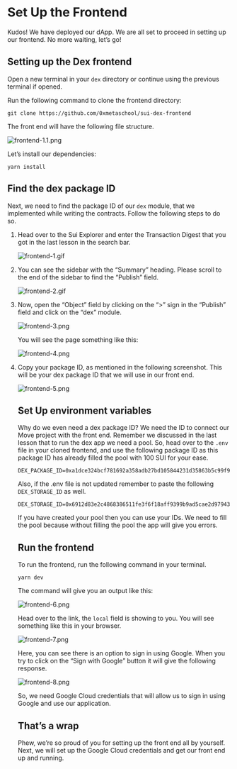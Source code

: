# Set Up the Frontend

Kudos! We have deployed our dApp. We are all set to proceed in setting up our frontend. No more waiting, let’s go!

## Setting up the Dex frontend

Open a new terminal in your `dex` directory or continue using the previous terminal if opened. 

Run the following command to clone the frontend directory:

```
git clone https://github.com/0xmetaschool/sui-dex-frontend
```

The front end will have the following file structure.

![frontend-1.1.png](https://raw.githubusercontent.com/0xmetaschool/Learning-Projects/refs/heads/main/assests_for_all/Build%20the%20Token%20Dex%20DApp%20on%20Sui%20C4/5.%20Work%20With%20the%20Frontend/frontend-1.1.webp)

Let’s install our dependencies:

```
yarn install
```

## Find the dex package ID

Next, we need to find the package ID of our `dex` module, that we implemented while writing the contracts. Follow the following steps to do so.

1. Head over to the Sui Explorer and enter the Transaction Digest that you got in the last lesson in the search bar.
    
    ![frontend-1.gif](https://raw.githubusercontent.com/0xmetaschool/Learning-Projects/refs/heads/main/assests_for_all/Build%20the%20Token%20Dex%20DApp%20on%20Sui%20C4/5.%20Work%20With%20the%20Frontend/frontend-1.webp)
    

2. You can see the sidebar with the “Summary” heading. Please scroll to the end of the sidebar to find the “Publish” field.
    
    ![frontend-2.gif](https://raw.githubusercontent.com/0xmetaschool/Learning-Projects/refs/heads/main/assests_for_all/Build%20the%20Token%20Dex%20DApp%20on%20Sui%20C4/5.%20Work%20With%20the%20Frontend/frontend-2.webp)
    

3. Now, open the “Object” field by clicking on the “>” sign in the “Publish” field and click on the “dex” module.
    
    ![frontend-3.png](https://raw.githubusercontent.com/0xmetaschool/Learning-Projects/refs/heads/main/assests_for_all/Build%20the%20Token%20Dex%20DApp%20on%20Sui%20C4/5.%20Work%20With%20the%20Frontend/frontend-3.webp)
    

    You will see the page something like this:

    ![frontend-4.png](https://raw.githubusercontent.com/0xmetaschool/Learning-Projects/refs/heads/main/assests_for_all/Build%20the%20Token%20Dex%20DApp%20on%20Sui%20C4/5.%20Work%20With%20the%20Frontend/frontend-4.webp)

4. Copy your package ID, as mentioned in the following screenshot. This will be your dex package ID that we will use in our front end.
    
    ![frontend-5.png](https://raw.githubusercontent.com/0xmetaschool/Learning-Projects/refs/heads/main/assests_for_all/Build%20the%20Token%20Dex%20DApp%20on%20Sui%20C4/5.%20Work%20With%20the%20Frontend/frontend-5.webp)
    
    ## Set Up environment variables
    
    Why do we even need a dex package ID? We need the ID to connect our Move project with the front end. Remember we discussed in the last lesson that to run the dex app we need a pool. So, head over to the `.env` file in your cloned frontend, and use the following package ID as this package ID has already filled the pool with 100 SUI for your ease.
    
    ```
    DEX_PACKAGE_ID=0xa1dce324bcf781692a358adb27bd105844231d35863b5c99f94e54801d653788
    ```
    
    Also, if the .env file is not updated remember to paste the following `DEX_STORAGE_ID` as well.
    
    ```
    DEX_STORAGE_ID=0x6912d83e2c4868386511fe3f6f18aff9399b9ad5cae2d97943766e2ff160ab25
    ```
    
    If you have created your pool then you can use your IDs. We need to fill the pool because without filling the pool the app will give you errors.
    
    ## Run the frontend
    
    To run the frontend, run the following command in your terminal.
    
    ```
    yarn dev
    ```
    
    The command will give you an output like this:
    
    ![frontend-6.png](https://raw.githubusercontent.com/0xmetaschool/Learning-Projects/refs/heads/main/assests_for_all/Build%20the%20Token%20Dex%20DApp%20on%20Sui%20C4/5.%20Work%20With%20the%20Frontend/frontend-6.webp)
    
    Head over to the link, the `local` field is showing to you. You will see something like this in your browser.
    
    ![frontend-7.png](https://raw.githubusercontent.com/0xmetaschool/Learning-Projects/refs/heads/main/assests_for_all/Build%20the%20Token%20Dex%20DApp%20on%20Sui%20C4/5.%20Work%20With%20the%20Frontend/frontend-7.webp)
    
    Here, you can see there is an option to sign in using Google. When you try to click on the “Sign with Google” button it will give the following response.
    
    ![frontend-8.png](https://raw.githubusercontent.com/0xmetaschool/Learning-Projects/refs/heads/main/assests_for_all/Build%20the%20Token%20Dex%20DApp%20on%20Sui%20C4/5.%20Work%20With%20the%20Frontend/frontend-8.webp)
    
     So, we need Google Cloud credentials that will allow us to sign in using Google and use our application.
    
    ## That’s a wrap
    
    Phew, we’re so proud of you for setting up the front end all by yourself. Next, we will set up the Google Cloud credentials and get our front end up and running.